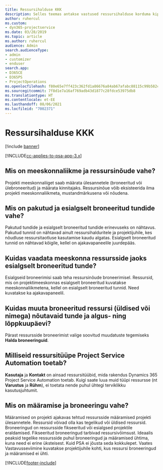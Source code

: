 ```yaml
---
title: Ressursihalduse KKK
description: Selles teemas antakse vastused ressursihalduse korduma kippuvatele küsimustele.
author: ruhercul
ms.custom:
- dyn365-projectservice
ms.date: 03/28/2019
ms.topic: article
ms.author: ruhercul
audience: Admin
search.audienceType:
- admin
- customizer
- enduser
search.app:
- D365CE
- D365PS
- ProjectOperations
ms.openlocfilehash: f80e65e7ff423c362fd1a86676a84ab67afabc88115c99b582c5eefa6c725a46
ms.sourcegitcommit: 7f8d1e7a16af769adb43d1877c28fdce53975db8
ms.translationtype: HT
ms.contentlocale: et-EE
ms.lasthandoff: 08/06/2021
ms.locfileid: "7002371"
---
```

# <a name="resource-management-faq"></a>Ressursihalduse KKK

[!include [banner](../includes/psa-now-project-operations.md)]

[!INCLUDE[cc-applies-to-psa-app-3.x](../includes/cc-applies-to-psa-app-3x.md)]

## <a name="what-is-the-difference-between-a-team-member-and-a-resource-requirement"></a>Mis on meeskonnaliikme ja ressursinõude vahe?

Projekti meeskonnaliiget saab määrata ülesannetele (broneeritud või ülebroneeritud) ja määrata kinnitajaks. Ressursinõue võib eksisteerida ilma projekti meeskonnaliikmeta, mustandmärkusena või nõudena. 

## <a name="what-is-the-difference-between-proposed-and-soft-booked-hours"></a>Mis on pakutud ja esialgselt broneeritud tundide vahe?

Pakutud tundide ja esialgselt broneeritud tundide erinevuseks on nähtavus. Pakutud tunnid on nähtavad ainult ressursihalduritele ja projektijuhile, kes nõudluse ressursitaotluse kasutamise kaudu algatas. Esialgselt broneeritud tunnid on nähtavad kõigile, kellel on ajakavapaneelile juurdepääs.

## <a name="how-can-i-see-the-soft-booked-hours-for-resources-on-a-team"></a>Kuidas vaadata meeskonna ressursside jaoks esialgselt broneeritud tunde?

Esialgseid broneerimisi saab teha ressursinõude broneerimisel. Ressursid, mis on projektimeeskonnas esialgselt broneeritud kuvatakse meeskonnaliikmetena, kellel on esialgselt broneeritud tunnid. Need kuvatakse ka ajakavapaneelil.

## <a name="how-do-i-change-the-required-hours-and-the-start-and-end-dates-for-a-resource-generic-or-named-that-i-booked"></a>Kuidas muuta broneeritud ressursi (üldised või nimega) nõutavaid tunde ja algus- ning lõppkuupäevi?

Pärast ressursside broneerimist valige soovitud muudatuste tegemiseks **Halda broneeringuid**.

## <a name="what-resources-types-does-project-service-automation-support"></a>Milliseid ressursitüüpe Project Service Automation toetab?

**Kasutaja** ja **Kontakt** on ainsad ressursitüübid, mida rakendus Dynamics 365 Project Service Automation toetab. Kuigi saate luua muid tüüpi ressursse (nt **Varustus** ja **Rühm**), ei toetata nende puhul ühtegi terviklikku kasutusjuhtumit.

## <a name="what-is-the-difference-between-an-assignment-and-a-booking"></a>Mis on määramise ja broneeringu vahe?

Määramised on projekti ajakavas tehtud ressursside määramised projekti ülesannetele. Ressursid võivad olla kas tegelikud või üldised ressursid. Broneeringud on ressursside fikseeritud või esialgsed projektile eraldamised. Fikseeritud broneeringud tarbivad ressursivõimsust. Ideaalis peaksid tegelike ressursside puhul broneeringud ja määramised ühtima, kuna need ei erine üksteisest. Kuid PSA ei jõusta seda kokkulepet. Vaates Vastavusseviimine kuvatakse projektijuhile kohti, kus ressursi broneeringud ja määramised ei ühti.


[!INCLUDE[footer-include](../includes/footer-banner.md)]